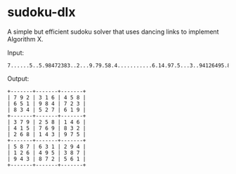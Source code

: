 # sudoku-dlx
A simple but efficient sudoku solver that uses dancing links to implement Algorithm X.

Input:

	7......5..5.98472383..2...9.79.58.4...........6.14.97.5...3..94126495.8..4......1

Output:

	+-------+-------+-------+
	| 7 9 2 | 3 1 6 | 4 5 8 |
	| 6 5 1 | 9 8 4 | 7 2 3 |
	| 8 3 4 | 5 2 7 | 6 1 9 |
	+-------+-------+-------+
	| 3 7 9 | 2 5 8 | 1 4 6 |
	| 4 1 5 | 7 6 9 | 8 3 2 |
	| 2 6 8 | 1 4 3 | 9 7 5 |
	+-------+-------+-------+
	| 5 8 7 | 6 3 1 | 2 9 4 |
	| 1 2 6 | 4 9 5 | 3 8 7 |
	| 9 4 3 | 8 7 2 | 5 6 1 |
	+-------+-------+-------+